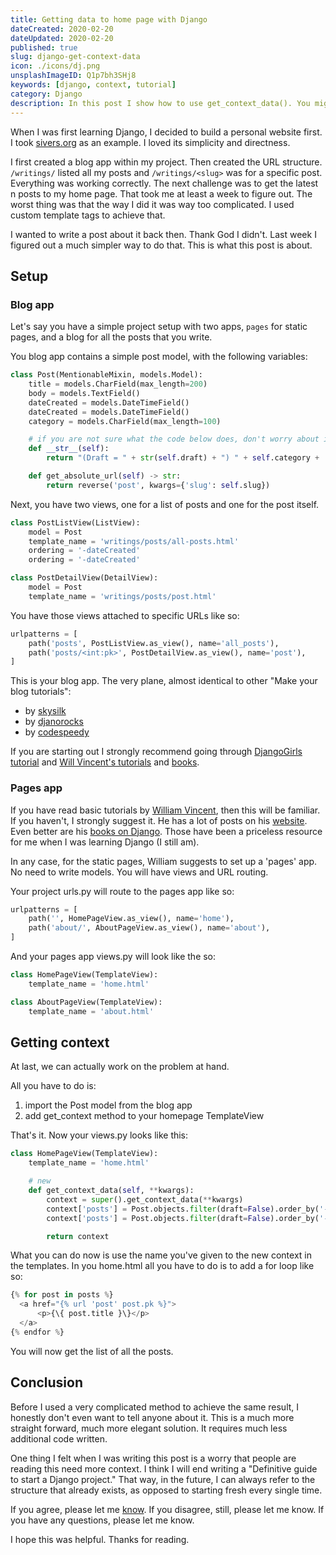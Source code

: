 ```yaml
---
title: Getting data to home page with Django
dateCreated: 2020-02-20
dateUpdated: 2020-02-20
published: true
slug: django-get-context-data
icon: ./icons/dj.png
unsplashImageID: Q1p7bh3SHj8
keywords: [django, context, tutorial]
category: Django
description: In this post I show how to use get_context_data(). You might need it to display 'latest posts' on your 'home page'.
---
```


When I was first learning Django, I decided to build a personal website first. I took [sivers.org](https://sivers.org) as an example. I loved its simplicity and directness.

I first created a blog app within my project. Then created the URL structure. `/writings/` listed all my posts and `/writings/<slug>` was for a specific post. Everything was working correctly. The next challenge was to get the latest n posts to my home page. That took me at least a week to figure out. The worst thing was that the way I did it was way too complicated. I used custom template tags to achieve that.

I wanted to write a post about it back then. Thank God I didn't. Last week I figured out a much simpler way to do that. This is what this post is about.

## Setup

### Blog app

Let's say you have a simple project setup with two apps, `pages` for static pages, and a blog for all the posts that you write.

You blog app contains a simple post model, with the following variables:

```python
class Post(MentionableMixin, models.Model):
    title = models.CharField(max_length=200)
    body = models.TextField()
    dateCreated = models.DateTimeField()
    dateCreated = models.DateTimeField()
    category = models.CharField(max_length=100)

    # if you are not sure what the code below does, don't worry about it.
    def __str__(self):
        return "(Draft = " + str(self.draft) + ") " + self.category + ': ' + self.title

    def get_absolute_url(self) -> str:
        return reverse('post', kwargs={'slug': self.slug})
```

Next, you have two views, one for a list of posts and one for the post itself.

```python
class PostListView(ListView):
    model = Post
    template_name = 'writings/posts/all-posts.html'
    ordering = '-dateCreated'
    ordering = '-dateCreated'

class PostDetailView(DetailView):
    model = Post
    template_name = 'writings/posts/post.html'
```

You have those views attached to specific URLs like so:

```python
urlpatterns = [
    path('posts', PostListView.as_view(), name='all_posts'),
    path('posts/<int:pk>', PostDetailView.as_view(), name='post'),
]
```

This is your blog app. The very plane, almost identical to other "Make your blog tutorials":

* by [skysilk](https://www.skysilk.com/blog/2017/how-to-make-a-blog-with-django/)
* by [djanorocks](https://www.djangorocks.com/tutorials/how-to-create-a-basic-blog-in-django/)
* by [codespeedy](https://www.codespeedy.com/how-to-create-a-basic-blog-website-in-django/)

If you are starting out I strongly recommend going through [DjangoGirls](https://djangogirls.org/) [tutorial](https://tutorial.djangogirls.org/) and [Will Vincent's tutorials](https://wsvincent.com/) and [books](https://learndjango.com/books/).

### Pages app

If you have read basic tutorials by [William Vincent](https://wsvincent.com/), then this will be familiar. If you haven't, I strongly suggest it. He has a lot of posts on his [website](https://wsvincent.com). Even better are his [books on Django](https://learndjango.com/books/). Those have been a priceless resource for me when I was learning Django (I still am).

In any case, for the static pages, William suggests to set up a 'pages' app. No need to write models. You will have views and URL routing.

Your project urls.py will route to the pages app like so:

```python
urlpatterns = [
    path('', HomePageView.as_view(), name='home'),
    path('about/', AboutPageView.as_view(), name='about'),
]
```

And your pages app views.py will look like the so:

```python
class HomePageView(TemplateView):
    template_name = 'home.html'

class AboutPageView(TemplateView):
    template_name = 'about.html'
```

## Getting context

At last, we can actually work on the problem at hand.

All you have to do is:
1) import the Post model from the blog app
2) add get_context method to your homepage TemplateView

That's it. Now your views.py looks like this:

```python
class HomePageView(TemplateView):
    template_name = 'home.html'

    # new
    def get_context_data(self, **kwargs):
        context = super().get_context_data(**kwargs)
        context['posts'] = Post.objects.filter(draft=False).order_by('-dateCreated')[0:5]
        context['posts'] = Post.objects.filter(draft=False).order_by('-dateCreated')[0:5]

        return context
```

What you can do now is use the name you've given to the new context in the templates. In you home.html all you have to do is to add a for loop like so:

```python
{% for post in posts %}
  <a href="{% url 'post' post.pk %}">
      <p>{\{ post.title }\}</p>
  </a>
{% endfor %}
```

You will now get the list of all the posts.

## Conclusion

Before I used a very complicated method to achieve the same result, I honestly don't even want to tell anyone about it. This is a much more straight forward, much more elegant solution. It requires much less additional code written.

One thing I felt when I was writing this post is a worry that people are reading this need more context. I think I will end writing a "Definitive guide to start a Django project." That way, in the future, I can always refer to the structure that already exists, as opposed to starting fresh every single time.

If you agree, please let me [know](https://twitter.com/rasulkireev/status/1230974745644060678). If you disagree, still, please let me know. If you have any questions, please let me know.

I hope this was helpful. Thanks for reading.

